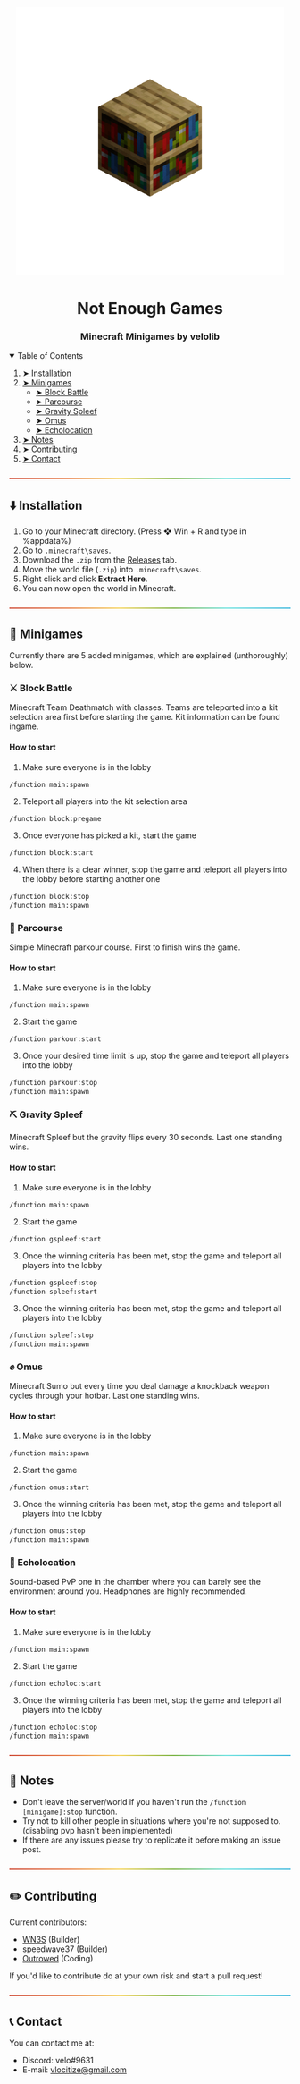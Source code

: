 <p align="center"> 
  <img src="https://github.com/velolib/Not-Enough-Games/blob/main/images/logos/altgif.gif?raw=true" alt="Not Enough Games Logo" width="480" height="480">
</p>
<h1 align="center"> Not Enough Games </h1>
<h3 align="center"> Minecraft Minigames by velolib </h3>  



<details open="open">
<summary>Table of Contents</summary>

1. [➤ Installation](https://github.com/velolib/Not-Enough-Games#%EF%B8%8F-installation)
2. [➤ Minigames](https://github.com/velolib/Not-Enough-Games#-minigames)
   - [➤ Block Battle](https://github.com/velolib/Not-Enough-Games#%EF%B8%8F-block-battle)
   - [➤ Parcourse](https://github.com/velolib/Not-Enough-Games#-parcourse)
   - [➤ Gravity Spleef](https://github.com/velolib/Not-Enough-Games#%EF%B8%8F-gravity-spleef)
   - [➤ Omus](https://github.com/velolib/Not-Enough-Games#-omus)
   - [➤ Echolocation](https://github.com/velolib/Not-Enough-Games#-echolocation)
  1. [➤ Notes](https://github.com/velolib/Not-Enough-Games#-notes)
  2. [➤ Contributing](https://github.com/velolib/Not-Enough-Games#%EF%B8%8F-contributing)
  3. [➤ Contact]()

</details>
<p align="center">
  <img src="https://raw.githubusercontent.com/velolib/Not-Enough-Games/main/images/lines/rainbow.png" alt="Line"/>
</p>

## ⬇️ Installation
1. Go to your Minecraft directory. (Press ❖ Win + R and type in %appdata%)
2. Go to `.minecraft\saves`.
3. Download the `.zip` from the [Releases](https://github.com/velolib/Not-Enough-Games/releases) tab.
4. Move the world file (`.zip`) into `.minecraft\saves`.
5. Right click and click **Extract Here**.
6. You can now open the world in Minecraft.

<p align="center">
  <img src="https://raw.githubusercontent.com/velolib/Not-Enough-Games/main/images/lines/rainbow.png" alt="Line"/>
</p>

## 📝 Minigames
Currently there are 5 added minigames, which are explained (unthoroughly) below.
### ⚔️ Block Battle
Minecraft Team Deathmatch with classes. Teams are teleported into a kit selection area first before starting the game. Kit information can be found ingame.
#### How to start
1. Make sure everyone is in the lobby
```
/function main:spawn
```
2. Teleport all players into the kit selection area
```
/function block:pregame
```
3. Once everyone has picked a kit, start the game
```
/function block:start
```
4. When there is a clear winner, stop the game and teleport all players into the lobby before starting another one
```
/function block:stop
/function main:spawn
```

### 🏃 Parcourse
Simple Minecraft parkour course. First to finish wins the game.
#### How to start
1. Make sure everyone is in the lobby
```
/function main:spawn
```
2. Start the game
```
/function parkour:start
```
3. Once your desired time limit is up, stop the game and teleport all players into the lobby
```
/function parkour:stop
/function main:spawn
```

### ⛏️ Gravity Spleef
Minecraft Spleef but the gravity flips every 30 seconds. Last one standing wins.
#### How to start
1. Make sure everyone is in the lobby
```
/function main:spawn
```
2. Start the game
```
/function gspleef:start
```
3. Once the winning criteria has been met, stop the game and teleport all players into the lobby
```
/function gspleef:stop
/function spleef:start
```
3. Once the winning criteria has been met, stop the game and teleport all players into the lobby
```
/function spleef:stop
/function main:spawn
```

### ✊ Omus
Minecraft Sumo but every time you deal damage a knockback weapon cycles through your hotbar. Last one standing wins.
#### How to start
1. Make sure everyone is in the lobby
```
/function main:spawn
```
2. Start the game
```
/function omus:start
```
3. Once the winning criteria has been met, stop the game and teleport all players into the lobby
```
/function omus:stop
/function main:spawn
```

### 🦇 Echolocation
Sound-based PvP one in the chamber where you can barely see the environment around you. Headphones are highly recommended.
#### How to start
1. Make sure everyone is in the lobby
```
/function main:spawn
```
2. Start the game
```
/function echoloc:start
```
3. Once the winning criteria has been met, stop the game and teleport all players into the lobby
```
/function echoloc:stop
/function main:spawn
```
<p align="center">
  <img src="https://raw.githubusercontent.com/velolib/Not-Enough-Games/main/images/lines/rainbow.png" alt="Line"/>
</p>

## 🎵 Notes
- Don't leave the server/world if you haven't run the `/function [minigame]:stop` function.
- Try not to kill other people in situations where you're not supposed to. (disabling pvp hasn't been implemented)
- If there are any issues please try to replicate it before making an issue post.

<p align="center">
  <img src="https://raw.githubusercontent.com/velolib/Not-Enough-Games/main/images/lines/rainbow.png" alt="Line"/>
</p>

## ✏️ Contributing
Current contributors:
- [WN3S](https://www.instagram.com/aby.cccc/) (Builder)
- speedwave37 (Builder)
- [Outrowed](https://github.com/outrowed) (Coding)

If you'd like to contribute do at your own risk and start a pull request!

<p align="center">
  <img src="https://raw.githubusercontent.com/velolib/Not-Enough-Games/main/images/lines/rainbow.png" alt="Line"/>
</p>

## 📞 Contact
You can contact me at:
- Discord: velo#9631
- E-mail: vlocitize@gmail.com
